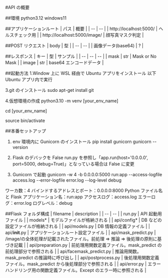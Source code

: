#API の概要

##環境
python3.12
windows11

##アプリケーションルート
| パス | 概要 |
| -- | -- |
| http://localhost:5000/ | ヘルスチェック用 |
| http://localhost:5000/image/ | 顔写真マスク判定 |

##POST リクエスト
| body | 型 |
| -- | -- |
| 画像データ(base64) | ? |

##レスポンス
| キー | 型 | サンプル |
| -- | -- | -- |
| mask | str | Mask or No Mask |
| image | str | base64 エンコードデータ |

##起動方法
1.Window 上に WSL 経由で Ubuntu アプリをインストール
以下 Ubuntu アプリ内で実行

3.git のインストール
sudo apt-get install git

4.仮想環境の作成
python3.10 -m venv [your_env_name]

cd [your_env_name]

source bin/activate

##本番セットアップ

1. env 環境内に Gunicorn のインストール
   pip install gunicorn
   gunicorn --version

2. Flask のデバックを False
   run.py を参照し「app.run(host='0.0.0.0', port=5000, debug=True)」となっている場合は False に変更

3. Gunicorn で起動
   gunicorn -w 4 -b 0.0.0.0:5000 run:app --access-logfile access.log --error-logfile error.log --log-level debug

ワーカ数：4
バインドするアドレスとポート：0.0.0.0:8000
Python ファイル名と Flask アプリケーション名：run:app
アクセスログ：access.log
エラーログ：error.log
ログレベル：debug

##Flask フォルダ構成
| filename | description |
| -- | -- |
| run.py | API 起動用ファイル |
| models* | モデルファイルが格納される |
| api/config* | DB などの設定ファイルが格納される |
| api/models.py | DB 情報の定義ファイル |
| api/**init**.py | アプリケーションルート設定ファイル |
| api/mask_predict.py | /image/の全体処理が記載されたファイル。前処理 ⇒ 推論 ⇒ 後処理の原則に基づき記載 |
| api/preparation.py | 前処理用関数定義ファイル。mask_predict の前処理部分で参照される |
| api/facemask_predict.py | 推論用関数。mask_predict の推論時に呼び出し |
| api/postprocess.py | 後処理用関数定義ファイル。mask_predict から後処理部分で参照される |
| api/error.py | エラーハンドリング用の関数定義ファイル。Except のエラー時に参照される |
